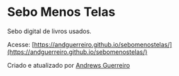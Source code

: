 # Sebo Menos Telas

Sebo digital de livros usados.

Acesse: [https://andguerreiro.github.io/sebomenostelas/](https://andguerreiro.github.io/sebomenostelas/)

Criado e atualizado por [Andrews Guerreiro](https://github.com/andguerreiro)
